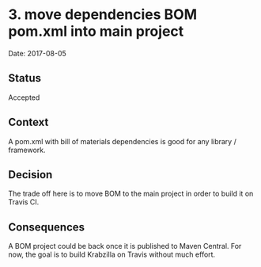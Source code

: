 # 3. move dependencies BOM pom.xml into main project

Date: 2017-08-05

## Status

Accepted

## Context

A pom.xml with bill of materials dependencies is good for any library / framework.

## Decision

The trade off here is to move BOM to the main project in order to build it on Travis CI.

## Consequences

A BOM project could be back once it is published to Maven Central. For now, the goal is to build Krabzilla on Travis
without much effort.
